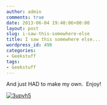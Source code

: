 ```yaml
---
author: admin
comments: true
date: 2013-06-04 19:40:06+00:00
layout: post
slug: i-saw-this-somewhere-else
title: I saw this somewhere else...
wordpress_id: 498
categories:
- Geekstuff
tags:
- Geekstuff
---
```


And just HAD to make my own.  Enjoy!

[![3upvh5](http://questy.org/wp-content/uploads/2013/06/3upvh5.jpg)](http://questy.org/wp-content/uploads/2013/06/3upvh5.jpg)
